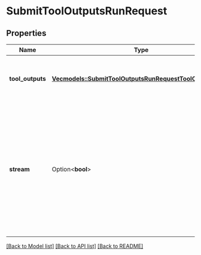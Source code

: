 # SubmitToolOutputsRunRequest

## Properties

Name | Type | Description | Notes
------------ | ------------- | ------------- | -------------
**tool_outputs** | [**Vec<models::SubmitToolOutputsRunRequestToolOutputsInner>**](SubmitToolOutputsRunRequest_tool_outputs_inner.md) | A list of tools for which the outputs are being submitted. | 
**stream** | Option<**bool**> | If `true`, returns a stream of events that happen during the Run as server-sent events, terminating when the Run enters a terminal state with a `data: [DONE]` message.  | [optional]

[[Back to Model list]](../README.md#documentation-for-models) [[Back to API list]](../README.md#documentation-for-api-endpoints) [[Back to README]](../README.md)


